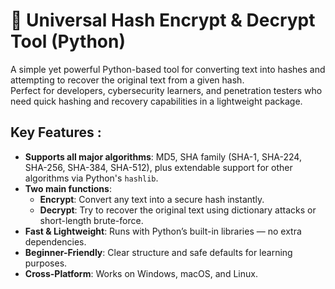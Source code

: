 # 🔐 Universal Hash Encrypt & Decrypt Tool (Python)

A simple yet powerful Python-based tool for converting text into hashes and attempting to recover the original text from a given hash.  
Perfect for developers, cybersecurity learners, and penetration testers who need quick hashing and recovery capabilities in a lightweight package.

## Key Features :

- **Supports all major algorithms**: MD5, SHA family (SHA-1, SHA-224, SHA-256, SHA-384, SHA-512), plus extendable support for other algorithms via Python's `hashlib`.
- **Two main functions**:
  - **Encrypt**: Convert any text into a secure hash instantly.
  - **Decrypt**: Try to recover the original text using dictionary attacks or short-length brute-force.
- **Fast & Lightweight**: Runs with Python’s built-in libraries — no extra dependencies.
- **Beginner-Friendly**: Clear structure and safe defaults for learning purposes.
- **Cross-Platform**: Works on Windows, macOS, and Linux.
